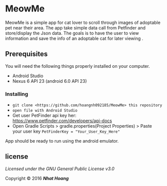 # MeowMe

MeowMe is a simple app for cat lover to scroll through images of adoptable pet near their area. The app take simple data call from Petfinder and store/display  the Json data. The goals is to have the user to view information and save the info of an adoptable cat for later viewing .

## Prerequisites

You will need the following things properly installed on your computer.

* Android Studio
* Nexus 6 API 23 (android 6.0 API 23)

### Installing

* `git clone <https://github.com/hoangnh092185/MeowMe> this repository`
* `open file with Android Studio`
* Get user PetFinder api key her: <https://www.petfinder.com/developers/api-docs>
* Open Gradle Scripts > gradle.properties(Project Properties) > Paste your user key `PetFinderKey = "Your_User_Key_Here"`

App should be ready to run using the android emulator.


## license ##
*Licensed under the GNU General Public License v3.0*

Copyright &copy; 2016 **_Nhat Hoang_**
